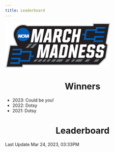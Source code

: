 ```yaml
---
title: Leaderboard
---
```


<link href="/rmarkdown-libs/tabwid/tabwid.css" rel="stylesheet" />

<style type="text/css">
h1 {
  text-align: center;
}
</style>

![march madness logo](march_madness_logo.png)

# Winners

-   2023: Could be you!
-   2022: Dotsy
-   2021: Dotsy

# Leaderboard

Last Update Mar 24, 2023, 03:33PM

<template id="2263a3cc-7840-4ae8-81c4-b6c24be1ae81"><style>
.tabwid table{
  border-spacing:0px !important;
  border-collapse:collapse;
  line-height:1;
  margin-left:auto;
  margin-right:auto;
  border-width: 0;
  display: table;
  margin-top: 1.275em;
  margin-bottom: 1.275em;
  border-color: transparent;
}
.tabwid_left table{
  margin-left:0;
}
.tabwid_right table{
  margin-right:0;
}
.tabwid td {
    padding: 0;
}
.tabwid a {
  text-decoration: none;
}
.tabwid thead {
    background-color: transparent;
}
.tabwid tfoot {
    background-color: transparent;
}
.tabwid table tr {
background-color: transparent;
}
</style><div class="tabwid"><style>.cl-bc40142e{}.cl-bc375834{font-family:'Helvetica';font-size:11pt;font-weight:bold;font-style:normal;text-decoration:none;color:rgba(0, 0, 0, 1.00);background-color:transparent;}.cl-bc375848{font-family:'Helvetica';font-size:11pt;font-weight:normal;font-style:normal;text-decoration:none;color:rgba(0, 0, 0, 1.00);background-color:transparent;}.cl-bc37710c{margin:0;text-align:center;border-bottom: 0 solid rgba(0, 0, 0, 1.00);border-top: 0 solid rgba(0, 0, 0, 1.00);border-left: 0 solid rgba(0, 0, 0, 1.00);border-right: 0 solid rgba(0, 0, 0, 1.00);padding-bottom:5pt;padding-top:5pt;padding-left:5pt;padding-right:5pt;line-height: 1;background-color:transparent;}.cl-bc37bd88{width:126.3pt;background-color:transparent;vertical-align: middle;border-bottom: 0 solid rgba(0, 0, 0, 1.00);border-top: 0 solid rgba(0, 0, 0, 1.00);border-left: 0 solid rgba(0, 0, 0, 1.00);border-right: 0 solid rgba(0, 0, 0, 1.00);margin-bottom:0;margin-top:0;margin-left:0;margin-right:0;}.cl-bc37bd89{width:70.1pt;background-color:transparent;vertical-align: middle;border-bottom: 0 solid rgba(0, 0, 0, 1.00);border-top: 0 solid rgba(0, 0, 0, 1.00);border-left: 0 solid rgba(0, 0, 0, 1.00);border-right: 0 solid rgba(0, 0, 0, 1.00);margin-bottom:0;margin-top:0;margin-left:0;margin-right:0;}.cl-bc37bd92{width:114.7pt;background-color:transparent;vertical-align: middle;border-bottom: 0 solid rgba(0, 0, 0, 1.00);border-top: 0 solid rgba(0, 0, 0, 1.00);border-left: 0 solid rgba(0, 0, 0, 1.00);border-right: 0 solid rgba(0, 0, 0, 1.00);margin-bottom:0;margin-top:0;margin-left:0;margin-right:0;}.cl-bc37bd9c{width:51.1pt;background-color:transparent;vertical-align: middle;border-bottom: 0 solid rgba(0, 0, 0, 1.00);border-top: 0 solid rgba(0, 0, 0, 1.00);border-left: 0 solid rgba(0, 0, 0, 1.00);border-right: 0 solid rgba(0, 0, 0, 1.00);margin-bottom:0;margin-top:0;margin-left:0;margin-right:0;}.cl-bc37bda6{width:47.4pt;background-color:transparent;vertical-align: middle;border-bottom: 0 solid rgba(0, 0, 0, 1.00);border-top: 0 solid rgba(0, 0, 0, 1.00);border-left: 0 solid rgba(0, 0, 0, 1.00);border-right: 0 solid rgba(0, 0, 0, 1.00);margin-bottom:0;margin-top:0;margin-left:0;margin-right:0;}.cl-bc37bda7{width:126.3pt;background-color:transparent;vertical-align: middle;border-bottom: 0 solid rgba(0, 0, 0, 1.00);border-top: 0 solid rgba(0, 0, 0, 1.00);border-left: 0 solid rgba(0, 0, 0, 1.00);border-right: 0 solid rgba(0, 0, 0, 1.00);margin-bottom:0;margin-top:0;margin-left:0;margin-right:0;}.cl-bc37bdb0{width:114.7pt;background-color:transparent;vertical-align: middle;border-bottom: 0 solid rgba(0, 0, 0, 1.00);border-top: 0 solid rgba(0, 0, 0, 1.00);border-left: 0 solid rgba(0, 0, 0, 1.00);border-right: 0 solid rgba(0, 0, 0, 1.00);margin-bottom:0;margin-top:0;margin-left:0;margin-right:0;}.cl-bc37bdb1{width:70.1pt;background-color:transparent;vertical-align: middle;border-bottom: 0 solid rgba(0, 0, 0, 1.00);border-top: 0 solid rgba(0, 0, 0, 1.00);border-left: 0 solid rgba(0, 0, 0, 1.00);border-right: 0 solid rgba(0, 0, 0, 1.00);margin-bottom:0;margin-top:0;margin-left:0;margin-right:0;}.cl-bc37bdba{width:51.1pt;background-color:transparent;vertical-align: middle;border-bottom: 0 solid rgba(0, 0, 0, 1.00);border-top: 0 solid rgba(0, 0, 0, 1.00);border-left: 0 solid rgba(0, 0, 0, 1.00);border-right: 0 solid rgba(0, 0, 0, 1.00);margin-bottom:0;margin-top:0;margin-left:0;margin-right:0;}.cl-bc37bdbb{width:47.4pt;background-color:transparent;vertical-align: middle;border-bottom: 0 solid rgba(0, 0, 0, 1.00);border-top: 0 solid rgba(0, 0, 0, 1.00);border-left: 0 solid rgba(0, 0, 0, 1.00);border-right: 0 solid rgba(0, 0, 0, 1.00);margin-bottom:0;margin-top:0;margin-left:0;margin-right:0;}.cl-bc37bdbc{width:47.4pt;background-color:transparent;vertical-align: middle;border-bottom: 0 solid rgba(0, 0, 0, 1.00);border-top: 0 solid rgba(0, 0, 0, 1.00);border-left: 0 solid rgba(0, 0, 0, 1.00);border-right: 0 solid rgba(0, 0, 0, 1.00);margin-bottom:0;margin-top:0;margin-left:0;margin-right:0;}.cl-bc37bdc4{width:126.3pt;background-color:transparent;vertical-align: middle;border-bottom: 0 solid rgba(0, 0, 0, 1.00);border-top: 0 solid rgba(0, 0, 0, 1.00);border-left: 0 solid rgba(0, 0, 0, 1.00);border-right: 0 solid rgba(0, 0, 0, 1.00);margin-bottom:0;margin-top:0;margin-left:0;margin-right:0;}.cl-bc37bdc5{width:114.7pt;background-color:transparent;vertical-align: middle;border-bottom: 0 solid rgba(0, 0, 0, 1.00);border-top: 0 solid rgba(0, 0, 0, 1.00);border-left: 0 solid rgba(0, 0, 0, 1.00);border-right: 0 solid rgba(0, 0, 0, 1.00);margin-bottom:0;margin-top:0;margin-left:0;margin-right:0;}.cl-bc37bdc6{width:70.1pt;background-color:transparent;vertical-align: middle;border-bottom: 0 solid rgba(0, 0, 0, 1.00);border-top: 0 solid rgba(0, 0, 0, 1.00);border-left: 0 solid rgba(0, 0, 0, 1.00);border-right: 0 solid rgba(0, 0, 0, 1.00);margin-bottom:0;margin-top:0;margin-left:0;margin-right:0;}.cl-bc37bdce{width:51.1pt;background-color:transparent;vertical-align: middle;border-bottom: 0 solid rgba(0, 0, 0, 1.00);border-top: 0 solid rgba(0, 0, 0, 1.00);border-left: 0 solid rgba(0, 0, 0, 1.00);border-right: 0 solid rgba(0, 0, 0, 1.00);margin-bottom:0;margin-top:0;margin-left:0;margin-right:0;}.cl-bc37bdcf{width:70.1pt;background-color:transparent;vertical-align: middle;border-bottom: 0 solid rgba(0, 0, 0, 1.00);border-top: 0 solid rgba(0, 0, 0, 1.00);border-left: 0 solid rgba(0, 0, 0, 1.00);border-right: 0 solid rgba(0, 0, 0, 1.00);margin-bottom:0;margin-top:0;margin-left:0;margin-right:0;}.cl-bc37bdd0{width:47.4pt;background-color:transparent;vertical-align: middle;border-bottom: 0 solid rgba(0, 0, 0, 1.00);border-top: 0 solid rgba(0, 0, 0, 1.00);border-left: 0 solid rgba(0, 0, 0, 1.00);border-right: 0 solid rgba(0, 0, 0, 1.00);margin-bottom:0;margin-top:0;margin-left:0;margin-right:0;}.cl-bc37bdd8{width:126.3pt;background-color:transparent;vertical-align: middle;border-bottom: 0 solid rgba(0, 0, 0, 1.00);border-top: 0 solid rgba(0, 0, 0, 1.00);border-left: 0 solid rgba(0, 0, 0, 1.00);border-right: 0 solid rgba(0, 0, 0, 1.00);margin-bottom:0;margin-top:0;margin-left:0;margin-right:0;}.cl-bc37bdd9{width:114.7pt;background-color:transparent;vertical-align: middle;border-bottom: 0 solid rgba(0, 0, 0, 1.00);border-top: 0 solid rgba(0, 0, 0, 1.00);border-left: 0 solid rgba(0, 0, 0, 1.00);border-right: 0 solid rgba(0, 0, 0, 1.00);margin-bottom:0;margin-top:0;margin-left:0;margin-right:0;}.cl-bc37bde2{width:51.1pt;background-color:transparent;vertical-align: middle;border-bottom: 0 solid rgba(0, 0, 0, 1.00);border-top: 0 solid rgba(0, 0, 0, 1.00);border-left: 0 solid rgba(0, 0, 0, 1.00);border-right: 0 solid rgba(0, 0, 0, 1.00);margin-bottom:0;margin-top:0;margin-left:0;margin-right:0;}.cl-bc37bde3{width:51.1pt;background-color:transparent;vertical-align: middle;border-bottom: 0 solid rgba(0, 0, 0, 1.00);border-top: 0 solid rgba(0, 0, 0, 1.00);border-left: 0 solid rgba(0, 0, 0, 1.00);border-right: 0 solid rgba(0, 0, 0, 1.00);margin-bottom:0;margin-top:0;margin-left:0;margin-right:0;}.cl-bc37bde4{width:70.1pt;background-color:transparent;vertical-align: middle;border-bottom: 0 solid rgba(0, 0, 0, 1.00);border-top: 0 solid rgba(0, 0, 0, 1.00);border-left: 0 solid rgba(0, 0, 0, 1.00);border-right: 0 solid rgba(0, 0, 0, 1.00);margin-bottom:0;margin-top:0;margin-left:0;margin-right:0;}.cl-bc37bdec{width:126.3pt;background-color:transparent;vertical-align: middle;border-bottom: 0 solid rgba(0, 0, 0, 1.00);border-top: 0 solid rgba(0, 0, 0, 1.00);border-left: 0 solid rgba(0, 0, 0, 1.00);border-right: 0 solid rgba(0, 0, 0, 1.00);margin-bottom:0;margin-top:0;margin-left:0;margin-right:0;}.cl-bc37bded{width:114.7pt;background-color:transparent;vertical-align: middle;border-bottom: 0 solid rgba(0, 0, 0, 1.00);border-top: 0 solid rgba(0, 0, 0, 1.00);border-left: 0 solid rgba(0, 0, 0, 1.00);border-right: 0 solid rgba(0, 0, 0, 1.00);margin-bottom:0;margin-top:0;margin-left:0;margin-right:0;}.cl-bc37bdf6{width:47.4pt;background-color:transparent;vertical-align: middle;border-bottom: 0 solid rgba(0, 0, 0, 1.00);border-top: 0 solid rgba(0, 0, 0, 1.00);border-left: 0 solid rgba(0, 0, 0, 1.00);border-right: 0 solid rgba(0, 0, 0, 1.00);margin-bottom:0;margin-top:0;margin-left:0;margin-right:0;}.cl-bc37bdf7{width:47.4pt;background-color:transparent;vertical-align: middle;border-bottom: 0 solid rgba(0, 0, 0, 1.00);border-top: 0 solid rgba(0, 0, 0, 1.00);border-left: 0 solid rgba(0, 0, 0, 1.00);border-right: 0 solid rgba(0, 0, 0, 1.00);margin-bottom:0;margin-top:0;margin-left:0;margin-right:0;}.cl-bc37bdf8{width:114.7pt;background-color:transparent;vertical-align: middle;border-bottom: 0 solid rgba(0, 0, 0, 1.00);border-top: 0 solid rgba(0, 0, 0, 1.00);border-left: 0 solid rgba(0, 0, 0, 1.00);border-right: 0 solid rgba(0, 0, 0, 1.00);margin-bottom:0;margin-top:0;margin-left:0;margin-right:0;}.cl-bc37be00{width:70.1pt;background-color:transparent;vertical-align: middle;border-bottom: 0 solid rgba(0, 0, 0, 1.00);border-top: 0 solid rgba(0, 0, 0, 1.00);border-left: 0 solid rgba(0, 0, 0, 1.00);border-right: 0 solid rgba(0, 0, 0, 1.00);margin-bottom:0;margin-top:0;margin-left:0;margin-right:0;}.cl-bc37be01{width:51.1pt;background-color:transparent;vertical-align: middle;border-bottom: 0 solid rgba(0, 0, 0, 1.00);border-top: 0 solid rgba(0, 0, 0, 1.00);border-left: 0 solid rgba(0, 0, 0, 1.00);border-right: 0 solid rgba(0, 0, 0, 1.00);margin-bottom:0;margin-top:0;margin-left:0;margin-right:0;}.cl-bc37be02{width:126.3pt;background-color:transparent;vertical-align: middle;border-bottom: 0 solid rgba(0, 0, 0, 1.00);border-top: 0 solid rgba(0, 0, 0, 1.00);border-left: 0 solid rgba(0, 0, 0, 1.00);border-right: 0 solid rgba(0, 0, 0, 1.00);margin-bottom:0;margin-top:0;margin-left:0;margin-right:0;}.cl-bc37be0a{width:126.3pt;background-color:transparent;vertical-align: middle;border-bottom: 0 solid rgba(0, 0, 0, 1.00);border-top: 0 solid rgba(0, 0, 0, 1.00);border-left: 0 solid rgba(0, 0, 0, 1.00);border-right: 0 solid rgba(0, 0, 0, 1.00);margin-bottom:0;margin-top:0;margin-left:0;margin-right:0;}.cl-bc37be0b{width:114.7pt;background-color:transparent;vertical-align: middle;border-bottom: 0 solid rgba(0, 0, 0, 1.00);border-top: 0 solid rgba(0, 0, 0, 1.00);border-left: 0 solid rgba(0, 0, 0, 1.00);border-right: 0 solid rgba(0, 0, 0, 1.00);margin-bottom:0;margin-top:0;margin-left:0;margin-right:0;}.cl-bc37be0c{width:70.1pt;background-color:transparent;vertical-align: middle;border-bottom: 0 solid rgba(0, 0, 0, 1.00);border-top: 0 solid rgba(0, 0, 0, 1.00);border-left: 0 solid rgba(0, 0, 0, 1.00);border-right: 0 solid rgba(0, 0, 0, 1.00);margin-bottom:0;margin-top:0;margin-left:0;margin-right:0;}.cl-bc37be14{width:47.4pt;background-color:transparent;vertical-align: middle;border-bottom: 0 solid rgba(0, 0, 0, 1.00);border-top: 0 solid rgba(0, 0, 0, 1.00);border-left: 0 solid rgba(0, 0, 0, 1.00);border-right: 0 solid rgba(0, 0, 0, 1.00);margin-bottom:0;margin-top:0;margin-left:0;margin-right:0;}.cl-bc37be15{width:51.1pt;background-color:transparent;vertical-align: middle;border-bottom: 0 solid rgba(0, 0, 0, 1.00);border-top: 0 solid rgba(0, 0, 0, 1.00);border-left: 0 solid rgba(0, 0, 0, 1.00);border-right: 0 solid rgba(0, 0, 0, 1.00);margin-bottom:0;margin-top:0;margin-left:0;margin-right:0;}.cl-bc37be16{width:114.7pt;background-color:transparent;vertical-align: middle;border-bottom: 0 solid rgba(0, 0, 0, 1.00);border-top: 0 solid rgba(0, 0, 0, 1.00);border-left: 0 solid rgba(0, 0, 0, 1.00);border-right: 0 solid rgba(0, 0, 0, 1.00);margin-bottom:0;margin-top:0;margin-left:0;margin-right:0;}.cl-bc37be1e{width:126.3pt;background-color:transparent;vertical-align: middle;border-bottom: 0 solid rgba(0, 0, 0, 1.00);border-top: 0 solid rgba(0, 0, 0, 1.00);border-left: 0 solid rgba(0, 0, 0, 1.00);border-right: 0 solid rgba(0, 0, 0, 1.00);margin-bottom:0;margin-top:0;margin-left:0;margin-right:0;}.cl-bc37be1f{width:47.4pt;background-color:transparent;vertical-align: middle;border-bottom: 0 solid rgba(0, 0, 0, 1.00);border-top: 0 solid rgba(0, 0, 0, 1.00);border-left: 0 solid rgba(0, 0, 0, 1.00);border-right: 0 solid rgba(0, 0, 0, 1.00);margin-bottom:0;margin-top:0;margin-left:0;margin-right:0;}.cl-bc37be20{width:70.1pt;background-color:transparent;vertical-align: middle;border-bottom: 0 solid rgba(0, 0, 0, 1.00);border-top: 0 solid rgba(0, 0, 0, 1.00);border-left: 0 solid rgba(0, 0, 0, 1.00);border-right: 0 solid rgba(0, 0, 0, 1.00);margin-bottom:0;margin-top:0;margin-left:0;margin-right:0;}.cl-bc37be21{width:51.1pt;background-color:transparent;vertical-align: middle;border-bottom: 0 solid rgba(0, 0, 0, 1.00);border-top: 0 solid rgba(0, 0, 0, 1.00);border-left: 0 solid rgba(0, 0, 0, 1.00);border-right: 0 solid rgba(0, 0, 0, 1.00);margin-bottom:0;margin-top:0;margin-left:0;margin-right:0;}.cl-bc37be28{width:126.3pt;background-color:transparent;vertical-align: middle;border-bottom: 2pt solid rgba(102, 102, 102, 1.00);border-top: 0 solid rgba(0, 0, 0, 1.00);border-left: 0 solid rgba(0, 0, 0, 1.00);border-right: 0 solid rgba(0, 0, 0, 1.00);margin-bottom:0;margin-top:0;margin-left:0;margin-right:0;}.cl-bc37be29{width:70.1pt;background-color:transparent;vertical-align: middle;border-bottom: 2pt solid rgba(102, 102, 102, 1.00);border-top: 0 solid rgba(0, 0, 0, 1.00);border-left: 0 solid rgba(0, 0, 0, 1.00);border-right: 0 solid rgba(0, 0, 0, 1.00);margin-bottom:0;margin-top:0;margin-left:0;margin-right:0;}.cl-bc37be2a{width:114.7pt;background-color:transparent;vertical-align: middle;border-bottom: 2pt solid rgba(102, 102, 102, 1.00);border-top: 0 solid rgba(0, 0, 0, 1.00);border-left: 0 solid rgba(0, 0, 0, 1.00);border-right: 0 solid rgba(0, 0, 0, 1.00);margin-bottom:0;margin-top:0;margin-left:0;margin-right:0;}.cl-bc37be32{width:51.1pt;background-color:transparent;vertical-align: middle;border-bottom: 2pt solid rgba(102, 102, 102, 1.00);border-top: 0 solid rgba(0, 0, 0, 1.00);border-left: 0 solid rgba(0, 0, 0, 1.00);border-right: 0 solid rgba(0, 0, 0, 1.00);margin-bottom:0;margin-top:0;margin-left:0;margin-right:0;}.cl-bc37be33{width:47.4pt;background-color:transparent;vertical-align: middle;border-bottom: 2pt solid rgba(102, 102, 102, 1.00);border-top: 0 solid rgba(0, 0, 0, 1.00);border-left: 0 solid rgba(0, 0, 0, 1.00);border-right: 0 solid rgba(0, 0, 0, 1.00);margin-bottom:0;margin-top:0;margin-left:0;margin-right:0;}.cl-bc37be34{width:114.7pt;background-color:transparent;vertical-align: middle;border-bottom: 0 solid rgba(0, 0, 0, 1.00);border-top: 0 solid rgba(0, 0, 0, 1.00);border-left: 0 solid rgba(0, 0, 0, 1.00);border-right: 0 solid rgba(0, 0, 0, 1.00);margin-bottom:0;margin-top:0;margin-left:0;margin-right:0;}.cl-bc37be35{width:70.1pt;background-color:transparent;vertical-align: middle;border-bottom: 0 solid rgba(0, 0, 0, 1.00);border-top: 0 solid rgba(0, 0, 0, 1.00);border-left: 0 solid rgba(0, 0, 0, 1.00);border-right: 0 solid rgba(0, 0, 0, 1.00);margin-bottom:0;margin-top:0;margin-left:0;margin-right:0;}.cl-bc37be3c{width:47.4pt;background-color:transparent;vertical-align: middle;border-bottom: 0 solid rgba(0, 0, 0, 1.00);border-top: 0 solid rgba(0, 0, 0, 1.00);border-left: 0 solid rgba(0, 0, 0, 1.00);border-right: 0 solid rgba(0, 0, 0, 1.00);margin-bottom:0;margin-top:0;margin-left:0;margin-right:0;}.cl-bc37be3d{width:126.3pt;background-color:transparent;vertical-align: middle;border-bottom: 0 solid rgba(0, 0, 0, 1.00);border-top: 0 solid rgba(0, 0, 0, 1.00);border-left: 0 solid rgba(0, 0, 0, 1.00);border-right: 0 solid rgba(0, 0, 0, 1.00);margin-bottom:0;margin-top:0;margin-left:0;margin-right:0;}.cl-bc37be3e{width:51.1pt;background-color:transparent;vertical-align: middle;border-bottom: 0 solid rgba(0, 0, 0, 1.00);border-top: 0 solid rgba(0, 0, 0, 1.00);border-left: 0 solid rgba(0, 0, 0, 1.00);border-right: 0 solid rgba(0, 0, 0, 1.00);margin-bottom:0;margin-top:0;margin-left:0;margin-right:0;}.cl-bc37be46{width:51.1pt;background-color:transparent;vertical-align: middle;border-bottom: 0 solid rgba(0, 0, 0, 1.00);border-top: 0 solid rgba(0, 0, 0, 1.00);border-left: 0 solid rgba(0, 0, 0, 1.00);border-right: 0 solid rgba(0, 0, 0, 1.00);margin-bottom:0;margin-top:0;margin-left:0;margin-right:0;}.cl-bc37be47{width:126.3pt;background-color:transparent;vertical-align: middle;border-bottom: 0 solid rgba(0, 0, 0, 1.00);border-top: 0 solid rgba(0, 0, 0, 1.00);border-left: 0 solid rgba(0, 0, 0, 1.00);border-right: 0 solid rgba(0, 0, 0, 1.00);margin-bottom:0;margin-top:0;margin-left:0;margin-right:0;}.cl-bc37be48{width:114.7pt;background-color:transparent;vertical-align: middle;border-bottom: 0 solid rgba(0, 0, 0, 1.00);border-top: 0 solid rgba(0, 0, 0, 1.00);border-left: 0 solid rgba(0, 0, 0, 1.00);border-right: 0 solid rgba(0, 0, 0, 1.00);margin-bottom:0;margin-top:0;margin-left:0;margin-right:0;}.cl-bc37be50{width:70.1pt;background-color:transparent;vertical-align: middle;border-bottom: 0 solid rgba(0, 0, 0, 1.00);border-top: 0 solid rgba(0, 0, 0, 1.00);border-left: 0 solid rgba(0, 0, 0, 1.00);border-right: 0 solid rgba(0, 0, 0, 1.00);margin-bottom:0;margin-top:0;margin-left:0;margin-right:0;}.cl-bc37be51{width:47.4pt;background-color:transparent;vertical-align: middle;border-bottom: 0 solid rgba(0, 0, 0, 1.00);border-top: 0 solid rgba(0, 0, 0, 1.00);border-left: 0 solid rgba(0, 0, 0, 1.00);border-right: 0 solid rgba(0, 0, 0, 1.00);margin-bottom:0;margin-top:0;margin-left:0;margin-right:0;}.cl-bc37be52{width:126.3pt;background-color:transparent;vertical-align: middle;border-bottom: 0 solid rgba(0, 0, 0, 1.00);border-top: 0 solid rgba(0, 0, 0, 1.00);border-left: 0 solid rgba(0, 0, 0, 1.00);border-right: 0 solid rgba(0, 0, 0, 1.00);margin-bottom:0;margin-top:0;margin-left:0;margin-right:0;}.cl-bc37be5a{width:51.1pt;background-color:transparent;vertical-align: middle;border-bottom: 0 solid rgba(0, 0, 0, 1.00);border-top: 0 solid rgba(0, 0, 0, 1.00);border-left: 0 solid rgba(0, 0, 0, 1.00);border-right: 0 solid rgba(0, 0, 0, 1.00);margin-bottom:0;margin-top:0;margin-left:0;margin-right:0;}.cl-bc37be5b{width:114.7pt;background-color:transparent;vertical-align: middle;border-bottom: 0 solid rgba(0, 0, 0, 1.00);border-top: 0 solid rgba(0, 0, 0, 1.00);border-left: 0 solid rgba(0, 0, 0, 1.00);border-right: 0 solid rgba(0, 0, 0, 1.00);margin-bottom:0;margin-top:0;margin-left:0;margin-right:0;}.cl-bc37be64{width:47.4pt;background-color:transparent;vertical-align: middle;border-bottom: 0 solid rgba(0, 0, 0, 1.00);border-top: 0 solid rgba(0, 0, 0, 1.00);border-left: 0 solid rgba(0, 0, 0, 1.00);border-right: 0 solid rgba(0, 0, 0, 1.00);margin-bottom:0;margin-top:0;margin-left:0;margin-right:0;}.cl-bc37be65{width:70.1pt;background-color:transparent;vertical-align: middle;border-bottom: 0 solid rgba(0, 0, 0, 1.00);border-top: 0 solid rgba(0, 0, 0, 1.00);border-left: 0 solid rgba(0, 0, 0, 1.00);border-right: 0 solid rgba(0, 0, 0, 1.00);margin-bottom:0;margin-top:0;margin-left:0;margin-right:0;}.cl-bc37be6e{width:51.1pt;background-color:transparent;vertical-align: middle;border-bottom: 2pt solid rgba(102, 102, 102, 1.00);border-top: 2pt solid rgba(102, 102, 102, 1.00);border-left: 0 solid rgba(0, 0, 0, 1.00);border-right: 0 solid rgba(0, 0, 0, 1.00);margin-bottom:0;margin-top:0;margin-left:0;margin-right:0;}.cl-bc37be6f{width:114.7pt;background-color:transparent;vertical-align: middle;border-bottom: 2pt solid rgba(102, 102, 102, 1.00);border-top: 2pt solid rgba(102, 102, 102, 1.00);border-left: 0 solid rgba(0, 0, 0, 1.00);border-right: 0 solid rgba(0, 0, 0, 1.00);margin-bottom:0;margin-top:0;margin-left:0;margin-right:0;}.cl-bc37be70{width:70.1pt;background-color:transparent;vertical-align: middle;border-bottom: 2pt solid rgba(102, 102, 102, 1.00);border-top: 2pt solid rgba(102, 102, 102, 1.00);border-left: 0 solid rgba(0, 0, 0, 1.00);border-right: 0 solid rgba(0, 0, 0, 1.00);margin-bottom:0;margin-top:0;margin-left:0;margin-right:0;}.cl-bc37be78{width:126.3pt;background-color:transparent;vertical-align: middle;border-bottom: 2pt solid rgba(102, 102, 102, 1.00);border-top: 2pt solid rgba(102, 102, 102, 1.00);border-left: 0 solid rgba(0, 0, 0, 1.00);border-right: 0 solid rgba(0, 0, 0, 1.00);margin-bottom:0;margin-top:0;margin-left:0;margin-right:0;}.cl-bc37be79{width:47.4pt;background-color:transparent;vertical-align: middle;border-bottom: 2pt solid rgba(102, 102, 102, 1.00);border-top: 2pt solid rgba(102, 102, 102, 1.00);border-left: 0 solid rgba(0, 0, 0, 1.00);border-right: 0 solid rgba(0, 0, 0, 1.00);margin-bottom:0;margin-top:0;margin-left:0;margin-right:0;}</style><table class='cl-bc40142e'>
<thead><tr style="overflow-wrap:break-word;"><td class="cl-bc37be79"><p class="cl-bc37710c"><span class="cl-bc375834">Rank</span></p></td><td class="cl-bc37be70"><p class="cl-bc37710c"><span class="cl-bc375834">Player</span></p></td><td class="cl-bc37be6f"><p class="cl-bc37710c"><span class="cl-bc375834">Teams Remaining</span></p></td><td class="cl-bc37be6e"><p class="cl-bc37710c"><span class="cl-bc375834">Score</span></p></td><td class="cl-bc37be78"><p class="cl-bc37710c"><span class="cl-bc375834">Best Possible Score</span></p></td></tr></thead><tbody><tr style="overflow-wrap:break-word;"><td class="cl-bc37bda6"><p class="cl-bc37710c"><span class="cl-bc375848">1</span></p></td><td class="cl-bc37bd89"><p class="cl-bc37710c"><span class="cl-bc375848">Duff</span></p></td><td class="cl-bc37bd92"><p class="cl-bc37710c"><span class="cl-bc375848">1</span></p></td><td class="cl-bc37bd9c"><p class="cl-bc37710c"><span class="cl-bc375848">48</span></p></td><td class="cl-bc37bd88"><p class="cl-bc37710c"><span class="cl-bc375848">57</span></p></td></tr><tr style="overflow-wrap:break-word;"><td class="cl-bc37bdbc"><p class="cl-bc37710c"><span class="cl-bc375848">2</span></p></td><td class="cl-bc37bdc6"><p class="cl-bc37710c"><span class="cl-bc375848">Rene</span></p></td><td class="cl-bc37bdc5"><p class="cl-bc37710c"><span class="cl-bc375848">1</span></p></td><td class="cl-bc37bdce"><p class="cl-bc37710c"><span class="cl-bc375848">32</span></p></td><td class="cl-bc37bdc4"><p class="cl-bc37710c"><span class="cl-bc375848">44</span></p></td></tr><tr style="overflow-wrap:break-word;"><td class="cl-bc37bdf7"><p class="cl-bc37710c"><span class="cl-bc375848">3</span></p></td><td class="cl-bc37be00"><p class="cl-bc37710c"><span class="cl-bc375848">Maddie</span></p></td><td class="cl-bc37bdf8"><p class="cl-bc37710c"><span class="cl-bc375848">1</span></p></td><td class="cl-bc37be01"><p class="cl-bc37710c"><span class="cl-bc375848">31</span></p></td><td class="cl-bc37be02"><p class="cl-bc37710c"><span class="cl-bc375848">58</span></p></td></tr><tr style="overflow-wrap:break-word;"><td class="cl-bc37bdbc"><p class="cl-bc37710c"><span class="cl-bc375848">4</span></p></td><td class="cl-bc37bdc6"><p class="cl-bc37710c"><span class="cl-bc375848">Mike</span></p></td><td class="cl-bc37bdc5"><p class="cl-bc37710c"><span class="cl-bc375848">3</span></p></td><td class="cl-bc37bdce"><p class="cl-bc37710c"><span class="cl-bc375848">30</span></p></td><td class="cl-bc37bdc4"><p class="cl-bc37710c"><span class="cl-bc375848">63</span></p></td></tr><tr style="overflow-wrap:break-word;"><td class="cl-bc37be3c"><p class="cl-bc37710c"><span class="cl-bc375848">5</span></p></td><td class="cl-bc37be35"><p class="cl-bc37710c"><span class="cl-bc375848">Colameco</span></p></td><td class="cl-bc37be34"><p class="cl-bc37710c"><span class="cl-bc375848">2</span></p></td><td class="cl-bc37be3e"><p class="cl-bc37710c"><span class="cl-bc375848">29</span></p></td><td class="cl-bc37be3d"><p class="cl-bc37710c"><span class="cl-bc375848">61</span></p></td></tr><tr style="overflow-wrap:break-word;"><td class="cl-bc37bdbc"><p class="cl-bc37710c"><span class="cl-bc375848">6</span></p></td><td class="cl-bc37bdc6"><p class="cl-bc37710c"><span class="cl-bc375848">Wilent</span></p></td><td class="cl-bc37bdc5"><p class="cl-bc37710c"><span class="cl-bc375848">2</span></p></td><td class="cl-bc37bdce"><p class="cl-bc37710c"><span class="cl-bc375848">27</span></p></td><td class="cl-bc37bdc4"><p class="cl-bc37710c"><span class="cl-bc375848">53</span></p></td></tr><tr style="overflow-wrap:break-word;"><td class="cl-bc37be51"><p class="cl-bc37710c"><span class="cl-bc375848">6</span></p></td><td class="cl-bc37be50"><p class="cl-bc37710c"><span class="cl-bc375848">Wong</span></p></td><td class="cl-bc37be48"><p class="cl-bc37710c"><span class="cl-bc375848">1</span></p></td><td class="cl-bc37be46"><p class="cl-bc37710c"><span class="cl-bc375848">27</span></p></td><td class="cl-bc37be47"><p class="cl-bc37710c"><span class="cl-bc375848">39</span></p></td></tr><tr style="overflow-wrap:break-word;"><td class="cl-bc37bdbb"><p class="cl-bc37710c"><span class="cl-bc375848">8</span></p></td><td class="cl-bc37bdb1"><p class="cl-bc37710c"><span class="cl-bc375848">Ry Guy</span></p></td><td class="cl-bc37bdb0"><p class="cl-bc37710c"><span class="cl-bc375848">1</span></p></td><td class="cl-bc37bdba"><p class="cl-bc37710c"><span class="cl-bc375848">26</span></p></td><td class="cl-bc37bda7"><p class="cl-bc37710c"><span class="cl-bc375848">46</span></p></td></tr><tr style="overflow-wrap:break-word;"><td class="cl-bc37be64"><p class="cl-bc37710c"><span class="cl-bc375848">9</span></p></td><td class="cl-bc37be65"><p class="cl-bc37710c"><span class="cl-bc375848">Ashlee</span></p></td><td class="cl-bc37be5b"><p class="cl-bc37710c"><span class="cl-bc375848">0</span></p></td><td class="cl-bc37be5a"><p class="cl-bc37710c"><span class="cl-bc375848">23</span></p></td><td class="cl-bc37be52"><p class="cl-bc37710c"><span class="cl-bc375848">23</span></p></td></tr><tr style="overflow-wrap:break-word;"><td class="cl-bc37bdbb"><p class="cl-bc37710c"><span class="cl-bc375848">10</span></p></td><td class="cl-bc37bdb1"><p class="cl-bc37710c"><span class="cl-bc375848">Stumpy</span></p></td><td class="cl-bc37bdb0"><p class="cl-bc37710c"><span class="cl-bc375848">1</span></p></td><td class="cl-bc37bdba"><p class="cl-bc37710c"><span class="cl-bc375848">20</span></p></td><td class="cl-bc37bda7"><p class="cl-bc37710c"><span class="cl-bc375848">40</span></p></td></tr><tr style="overflow-wrap:break-word;"><td class="cl-bc37bdbc"><p class="cl-bc37710c"><span class="cl-bc375848">11</span></p></td><td class="cl-bc37bdc6"><p class="cl-bc37710c"><span class="cl-bc375848">Nate</span></p></td><td class="cl-bc37bdc5"><p class="cl-bc37710c"><span class="cl-bc375848">0</span></p></td><td class="cl-bc37bdce"><p class="cl-bc37710c"><span class="cl-bc375848">18</span></p></td><td class="cl-bc37bdc4"><p class="cl-bc37710c"><span class="cl-bc375848">18</span></p></td></tr><tr style="overflow-wrap:break-word;"><td class="cl-bc37bdd0"><p class="cl-bc37710c"><span class="cl-bc375848">12</span></p></td><td class="cl-bc37bdcf"><p class="cl-bc37710c"><span class="cl-bc375848">Russ</span></p></td><td class="cl-bc37bdd9"><p class="cl-bc37710c"><span class="cl-bc375848">1</span></p></td><td class="cl-bc37bde2"><p class="cl-bc37710c"><span class="cl-bc375848">17</span></p></td><td class="cl-bc37bdd8"><p class="cl-bc37710c"><span class="cl-bc375848">29</span></p></td></tr><tr style="overflow-wrap:break-word;"><td class="cl-bc37bdf6"><p class="cl-bc37710c"><span class="cl-bc375848">13</span></p></td><td class="cl-bc37bde4"><p class="cl-bc37710c"><span class="cl-bc375848">Shelagh</span></p></td><td class="cl-bc37bded"><p class="cl-bc37710c"><span class="cl-bc375848">1</span></p></td><td class="cl-bc37bde3"><p class="cl-bc37710c"><span class="cl-bc375848">16</span></p></td><td class="cl-bc37bdec"><p class="cl-bc37710c"><span class="cl-bc375848">36</span></p></td></tr><tr style="overflow-wrap:break-word;"><td class="cl-bc37bdf7"><p class="cl-bc37710c"><span class="cl-bc375848">14</span></p></td><td class="cl-bc37be00"><p class="cl-bc37710c"><span class="cl-bc375848">Keith</span></p></td><td class="cl-bc37bdf8"><p class="cl-bc37710c"><span class="cl-bc375848">2</span></p></td><td class="cl-bc37be01"><p class="cl-bc37710c"><span class="cl-bc375848">14</span></p></td><td class="cl-bc37be02"><p class="cl-bc37710c"><span class="cl-bc375848">28</span></p></td></tr><tr style="overflow-wrap:break-word;"><td class="cl-bc37bdf6"><p class="cl-bc37710c"><span class="cl-bc375848">15</span></p></td><td class="cl-bc37bde4"><p class="cl-bc37710c"><span class="cl-bc375848">George</span></p></td><td class="cl-bc37bded"><p class="cl-bc37710c"><span class="cl-bc375848">2</span></p></td><td class="cl-bc37bde3"><p class="cl-bc37710c"><span class="cl-bc375848">13</span></p></td><td class="cl-bc37bdec"><p class="cl-bc37710c"><span class="cl-bc375848">25</span></p></td></tr><tr style="overflow-wrap:break-word;"><td class="cl-bc37be14"><p class="cl-bc37710c"><span class="cl-bc375848">16</span></p></td><td class="cl-bc37be0c"><p class="cl-bc37710c"><span class="cl-bc375848">Dotsy</span></p></td><td class="cl-bc37be0b"><p class="cl-bc37710c"><span class="cl-bc375848">1</span></p></td><td class="cl-bc37be15"><p class="cl-bc37710c"><span class="cl-bc375848">12</span></p></td><td class="cl-bc37be0a"><p class="cl-bc37710c"><span class="cl-bc375848">24</span></p></td></tr><tr style="overflow-wrap:break-word;"><td class="cl-bc37bdbc"><p class="cl-bc37710c"><span class="cl-bc375848">17</span></p></td><td class="cl-bc37bdc6"><p class="cl-bc37710c"><span class="cl-bc375848">Hammer</span></p></td><td class="cl-bc37bdc5"><p class="cl-bc37710c"><span class="cl-bc375848">1</span></p></td><td class="cl-bc37bdce"><p class="cl-bc37710c"><span class="cl-bc375848">11</span></p></td><td class="cl-bc37bdc4"><p class="cl-bc37710c"><span class="cl-bc375848">23</span></p></td></tr><tr style="overflow-wrap:break-word;"><td class="cl-bc37be1f"><p class="cl-bc37710c"><span class="cl-bc375848">17</span></p></td><td class="cl-bc37be20"><p class="cl-bc37710c"><span class="cl-bc375848">Joe</span></p></td><td class="cl-bc37be16"><p class="cl-bc37710c"><span class="cl-bc375848">0</span></p></td><td class="cl-bc37be21"><p class="cl-bc37710c"><span class="cl-bc375848">11</span></p></td><td class="cl-bc37be1e"><p class="cl-bc37710c"><span class="cl-bc375848">11</span></p></td></tr><tr style="overflow-wrap:break-word;"><td class="cl-bc37be14"><p class="cl-bc37710c"><span class="cl-bc375848">17</span></p></td><td class="cl-bc37be0c"><p class="cl-bc37710c"><span class="cl-bc375848">Kyle</span></p></td><td class="cl-bc37be0b"><p class="cl-bc37710c"><span class="cl-bc375848">0</span></p></td><td class="cl-bc37be15"><p class="cl-bc37710c"><span class="cl-bc375848">11</span></p></td><td class="cl-bc37be0a"><p class="cl-bc37710c"><span class="cl-bc375848">11</span></p></td></tr><tr style="overflow-wrap:break-word;"><td class="cl-bc37be14"><p class="cl-bc37710c"><span class="cl-bc375848">20</span></p></td><td class="cl-bc37be0c"><p class="cl-bc37710c"><span class="cl-bc375848">Kelly</span></p></td><td class="cl-bc37be0b"><p class="cl-bc37710c"><span class="cl-bc375848">0</span></p></td><td class="cl-bc37be15"><p class="cl-bc37710c"><span class="cl-bc375848">5</span></p></td><td class="cl-bc37be0a"><p class="cl-bc37710c"><span class="cl-bc375848">5</span></p></td></tr><tr style="overflow-wrap:break-word;"><td class="cl-bc37be33"><p class="cl-bc37710c"><span class="cl-bc375848">21</span></p></td><td class="cl-bc37be29"><p class="cl-bc37710c"><span class="cl-bc375848">Steve</span></p></td><td class="cl-bc37be2a"><p class="cl-bc37710c"><span class="cl-bc375848">0</span></p></td><td class="cl-bc37be32"><p class="cl-bc37710c"><span class="cl-bc375848">0</span></p></td><td class="cl-bc37be28"><p class="cl-bc37710c"><span class="cl-bc375848">0</span></p></td></tr></tbody></table></div></template>
<div class="flextable-shadow-host" id="a1bf7f04-27f7-4775-af7c-beb71834a1a0"></div>
<script>
var dest = document.getElementById("a1bf7f04-27f7-4775-af7c-beb71834a1a0");
var template = document.getElementById("2263a3cc-7840-4ae8-81c4-b6c24be1ae81");
var caption = template.content.querySelector("caption");
if(caption) {
  caption.style.cssText = "display:block;text-align:center;";
  var newcapt = document.createElement("p");
  newcapt.appendChild(caption)
  dest.parentNode.insertBefore(newcapt, dest.previousSibling);
}
var fantome = dest.attachShadow({mode: 'open'});
var templateContent = template.content;
fantome.appendChild(templateContent);
</script>

